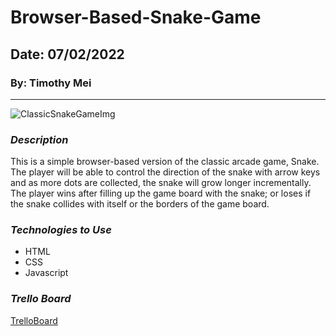# Browser-Based-Snake-Game

## Date: 07/02/2022

### By: Timothy Mei

---

![ClassicSnakeGameImg](https://im.indiatimes.in/media/content/2018/Aug/snake_game_1533210447.jpg)

### _Description_

This is a simple browser-based version of the classic arcade game, Snake. The player will be able to control the direction of the snake with arrow keys and as more dots are collected, the snake will grow longer incrementally. The player wins after filling up the game board with the snake; or loses if the snake collides with itself or the borders of the game board.

### _Technologies to Use_

- HTML
- CSS
- Javascript

### _Trello Board_

[TrelloBoard](https://trello.com/b/aZeqwC9r/snake-game)

